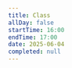 ```yaml
---
title: Class
allDay: false
startTime: 16:00
endTime: 17:00
date: 2025-06-04
completed: null
---
```

